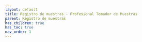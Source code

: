 ```yaml
---
layout: default
title: Registro de muestras - Profesional Tomador de Muestras
parent: Registro de muestras
has_children: true
has_toc: true
nav_order: 1
---
```

